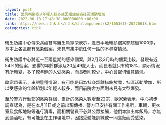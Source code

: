 ```yaml
---
layout: post
title: 當局稱染疫以年輕人較多或因措施放寬社區活動增加
date: 2022-06-18 17:48:38.000000000 +08:00
link: https://news.rthk.hk/rthk/ch/component/k2/1653608-20220618.htm
categories: rthk
---
```


衞生防護中心傳染病處首席醫生歐家榮表示，近日本地確診個案都超過1000宗，基本上各區都有感染個案，未見有集中於任何一區的不尋常情況。

衞生防護中心將近一至兩星期的感染個案，與2月及3月時的個案比較，發現有近54%的個案，影響的年齡群涉及20至49歲人士，而長者就只有約18%，顯示情況有所轉變，多了較年輕的人受感染，而長者則較少，中心會密切留意情況。

歐家榮表示，出現這種情況，有可能是因為社交距離措施放寬，社區活動增加，所以受感染的年齡組別以年輕人較多，而目前院舍方面則未見有大型爆發。

至於警方行動部的感染群組，累計的感染人數增至22宗，歐家榮表示，中心初步調查認為，是在本月11日或之前出現傳播，警方已安排有關工作場所，車輛，更衣室及食飯地點等進行消毒，而相關警員不必與公眾接觸，他們亦無出席飯局，亦無到過酒吧，有可能是在工作環境中，因接受體能訓練或一同食飯而受感染。
